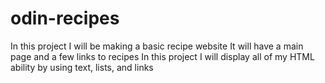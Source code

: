 # odin-recipes
In this project I will be making a basic recipe website
It will have a main page and a few links to recipes
In this project I will display all of my HTML ability by using text, lists, and links
